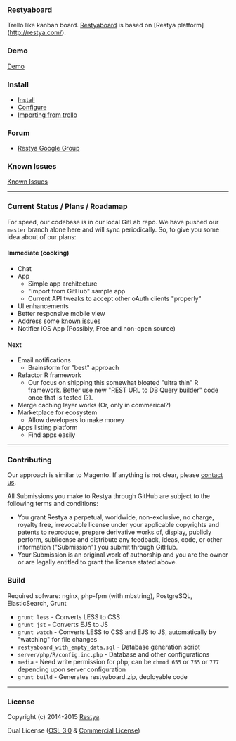 ### Restyaboard

Trello like kanban board. [Restyaboard](http://restya.com/board/) is based on [Restya platform] (http://restya.com/).

### Demo

[Demo](http://restya.com/board/demo.html)

### Install

* [Install](http://restya.com/board/install.html)
* [Configure](http://restya.com/board/install.html#configure)
* [Importing from trello](http://restya.com/board/install.html#import-trello)

### Forum

* [Restya Google Group](https://groups.google.com/d/forum/restya)

### Known Issues

[Known Issues](http://restya.com/board/issues.html)

------------

### Current Status / Plans / Roadamap

For speed, our codebase is in our local GitLab repo. We have pushed our `master` branch alone here and will sync periodically. So, to give you some idea about of our plans:

#### Immediate (cooking)

* Chat
* App
  * Simple app architecture
  * "Import from GitHub" sample app
  * Current API tweaks to accept other oAuth clients "properly"
* UI enhancements
* Better responsive mobile view
* Address some [known issues](http://restya.com/board/issues.html)
* Notifier iOS App (Possibly, Free and non-open source)


#### Next

* Email notifications
  * Brainstorm for "best" approach
* Refactor R framework
  * Our focus on shipping this somewhat bloated "ultra thin" R framework. Better use new "REST URL to DB Query builder" code once that is tested (?).
* Merge caching layer works (Or, only in commerical?)
* Marketplace for ecosystem
  * Allow developers to make money
* Apps listing platform
  * Find apps easily

------------

### Contributing

Our approach is similar to Magento. If anything is not clear, please [contact us](http://restya.com/contact.html?category=contributing).

All Submissions you make to Restya through GitHub are subject to the following terms and conditions:

* You grant Restya a perpetual, worldwide, non-exclusive, no charge, royalty free, irrevocable license under your applicable copyrights and patents to reproduce, prepare derivative works of, display, publicly perform, sublicense and distribute any feedback, ideas, code, or other information ("Submission") you submit through GitHub.
* Your Submission is an original work of authorship and you are the owner or are legally entitled to grant the license stated above.



### Build

Required sofware: nginx, php-fpm (with mbstring), PostgreSQL, ElasticSearch, Grunt

* `grunt less` - Converts LESS to CSS
* `grunt jst` - Converts EJS to JS
* `grunt watch` - Converts LESS to CSS and EJS to JS, automatically by "watching" for file changes
* `restyaboard_with_empty_data.sql` - Database generation script 
* `server/php/R/config.inc.php` - Database and other configurations
* `media` - Need write permission for php; can be `chmod 655` or `755` or `777` depending upon server configuration
* `grunt build` - Generates restyaboard.zip, deployable code

------------

### License

Copyright (c) 2014-2015 [Restya](http://restya.com/).

Dual License ([OSL 3.0](LICENSE.txt) & [Commercial License](http://restya.com/contact.html))
